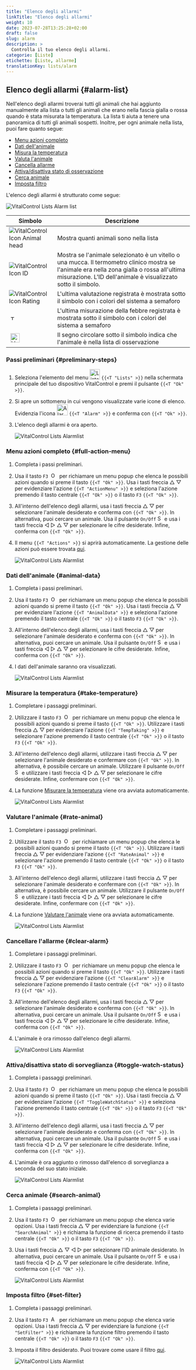 ```yaml
---
title: "Elenco degli allarmi"
linkTitle: "Elenco degli allarmi"
weight: 10
date: 2023-07-28T13:25:28+02:00
draft: false
slug: alarm
description: >
  Controlla il tuo elenco degli allarmi.
categorie: [Liste]
etichette: [Liste, allarme]
translationKey: lists/alarm
---
```

## Elenco degli allarmi {#alarm-list}

Nell'elenco degli allarmi troverai tutti gli animali che hai aggiunto manualmente alla lista o tutti gli animali che erano nella fascia gialla o rossa quando è stata misurata la temperatura. La lista ti aiuta a tenere una panoramica di tutti gli animali sospetti. Inoltre, per ogni animale nella lista, puoi fare quanto segue:

- [Menu azioni completo](#full-action-menu)
- [Dati dell'animale](#animal-data)
- [Misura la temperatura](#take-temperature)
- [Valuta l'animale](#rate-animal)
- [Cancella allarme](#clear-alarm)
- [Attiva/disattiva stato di osservazione](#toggle-watch-status)
- [Cerca animale](#search-animal)
- [Imposta filtro](#set-filter)

L'elenco degli allarmi è strutturato come segue:

   ![VitalControl Lists Alarm list](../images/alarmstructure.png "Struttura dell'elenco degli allarmi")

|Simbolo   | Descrizione
|-------  |----
| ![VitalControl Icon Animal head](../images/kopf.png "Testa dell'animale") | Mostra quanti animali sono nella lista
| ![VitalControl Icon ID](../images/ID.png "ID") | Mostra se l'animale selezionato è un vitello o una mucca. Il termometro clinico mostra se l'animale era nella zona gialla o rossa all'ultima misurazione. L'ID dell'animale è visualizzato sotto il simbolo.
| ![VitalControl Icon Rating](../images/auge.png "Icona Valutazione") | L'ultima valutazione registrata è mostrata sotto il simbolo con i colori del sistema a semaforo
| &nbsp;<img src="/icons/actions/temperature.svg" width="12" align="bottom" alt="Temperatura corporea" title="Temperatura corporea" /> | L'ultima misurazione della febbre registrata è mostrata sotto il simbolo con i colori del sistema a semaforo
| &nbsp;<img src="/icons/actions/rating.svg" width="25" align="bottom" alt="Valutazione dell'animale" title="Valutazione" /> |Il segno circolare sotto il simbolo indica che l'animale è nella lista di osservazione

### Passi preliminari {#preliminary-steps}

1. Seleziona l'elemento del menu <img src="/icons/main/lists.svg" width="28" align="bottom" alt="Liste" /> `{{<T "Lists" >}}` nella schermata principale del tuo dispositivo VitalControl e premi il pulsante `{{<T "Ok" >}}`.


2. Si apre un sottomenu in cui vengono visualizzate varie icone di elenco. Evidenzia l'icona <img src="/icons/lists/alarmlist.svg" width="30" align="bottom" alt="Alarm" /> `{{<T "Alarm" >}}` e conferma con `{{<T "Ok" >}}`.

3. L'elenco degli allarmi è ora aperto.

   ![VitalControl Lists Alarmlist](../images/firststeps.png "Passi preliminari")

### Menu azioni completo {#full-action-menu}

1. Completa i passi preliminari.

2. Usa il tasto `F3` &nbsp;<img src="/icons/footer/open-popup.svg" width="15" align="bottom" alt="Open popup" />&nbsp; per richiamare un menu popup che elenca le possibili azioni quando si preme il tasto `{{<T "Ok" >}}`. Usa i tasti freccia △ ▽ per evidenziare l'azione `{{<T "ActionMenu" >}}` e seleziona l'azione premendo il tasto centrale `{{<T "Ok" >}}` o il tasto `F3` `{{<T "Ok" >}}`.

3. All'interno dell'elenco degli allarmi, usa i tasti freccia △ ▽ per selezionare l'animale desiderato e conferma con `{{<T "Ok" >}}`. In alternativa, puoi cercare un animale. Usa il pulsante `On/Off` <img src="/icons/footer/search.svg" width="15" align="bottom" alt="Search" /> e usa i tasti freccia ◁ ▷ △ ▽ per selezionare le cifre desiderate. Infine, conferma con `{{<T "Ok" >}}`.

4. Il menu `{{<T "Actions" >}}` si aprirà automaticamente. La gestione delle azioni può essere trovata [qui](/it/docs/actions/).

   ![VitalControl Lists Alarmlist](../images/actionmenu.png "Menu azioni")

### Dati dell'animale {#animal-data}

1. Completa i passi preliminari.

2. Usa il tasto `F3` &nbsp;<img src="/icons/footer/open-popup.svg" width="15" align="bottom" alt="Open popup" />&nbsp; per richiamare un menu popup che elenca le possibili azioni quando si preme il tasto `{{<T "Ok" >}}`. Usa i tasti freccia △ ▽ per evidenziare l'azione `{{<T "AnimalData" >}}` e seleziona l'azione premendo il tasto centrale `{{<T "Ok" >}}` o il tasto `F3` `{{<T "Ok" >}}`.

3. All'interno dell'elenco degli allarmi, usa i tasti freccia △ ▽ per selezionare l'animale desiderato e conferma con `{{<T "Ok" >}}`. In alternativa, puoi cercare un animale. Usa il pulsante `On/Off` <img src="/icons/footer/search.svg" width="15" align="bottom" alt="Search" /> e usa i tasti freccia ◁ ▷ △ ▽ per selezionare le cifre desiderate. Infine, conferma con `{{<T "Ok" >}}`.

4. I dati dell'animale saranno ora visualizzati.

   ![VitalControl Lists Alarmlist](../images/animaldata.png "Dati dell'animale")

### Misurare la temperatura {#take-temperature}

1. Completare i passaggi preliminari.

2. Utilizzare il tasto `F3` &nbsp;<img src="/icons/footer/open-popup.svg" width="15" align="bottom" alt="Open popup" />&nbsp; per richiamare un menu popup che elenca le possibili azioni quando si preme il tasto `{{<T "Ok" >}}`. Utilizzare i tasti freccia △ ▽ per evidenziare l'azione `{{<T "TempTaking" >}}` e selezionare l'azione premendo il tasto centrale `{{<T "Ok" >}}` o il tasto `F3` `{{<T "Ok" >}}`.

3. All'interno dell'elenco degli allarmi, utilizzare i tasti freccia △ ▽ per selezionare l'animale desiderato e confermare con `{{<T "Ok" >}}`. In alternativa, è possibile cercare un animale. Utilizzare il pulsante `On/Off` <img src="/icons/footer/search.svg" width="15" align="bottom" alt="Search" /> e utilizzare i tasti freccia ◁ ▷ △ ▽ per selezionare le cifre desiderate. Infine, confermare con `{{<T "Ok" >}}`.

4. La funzione [Misurare la temperatura](/it/docs/actions/measure-temperature/#measure-fever) viene ora avviata automaticamente.

   ![VitalControl Lists Alarmlist](../images/temperature.png "Misurare la temperatura")

### Valutare l'animale {#rate-animal}

1. Completare i passaggi preliminari.

2. Utilizzare il tasto `F3` &nbsp;<img src="/icons/footer/open-popup.svg" width="15" align="bottom" alt="Open popup" />&nbsp; per richiamare un menu popup che elenca le possibili azioni quando si preme il tasto `{{<T "Ok" >}}`. Utilizzare i tasti freccia △ ▽ per evidenziare l'azione `{{<T "RateAnimal" >}}` e selezionare l'azione premendo il tasto centrale `{{<T "Ok" >}}` o il tasto `F3` `{{<T "Ok" >}}`.

3. All'interno dell'elenco degli allarmi, utilizzare i tasti freccia △ ▽ per selezionare l'animale desiderato e confermare con `{{<T "Ok" >}}`. In alternativa, è possibile cercare un animale. Utilizzare il pulsante `On/Off` <img src="/icons/footer/search.svg" width="15" align="bottom" alt="Search" /> e utilizzare i tasti freccia ◁ ▷ △ ▽ per selezionare le cifre desiderate. Infine, confermare con `{{<T "Ok" >}}`.

4. La funzione [Valutare l'animale](/it/docs/actions/rating/#rate-your-animals) viene ora avviata automaticamente.

   ![VitalControl Lists Alarmlist](../images/rateanimal.png "Valutare l'animale")

### Cancellare l'allarme {#clear-alarm}

1. Completare i passaggi preliminari.

2. Utilizzare il tasto `F3` &nbsp;<img src="/icons/footer/open-popup.svg" width="15" align="bottom" alt="Open popup" />&nbsp; per richiamare un menu popup che elenca le possibili azioni quando si preme il tasto `{{<T "Ok" >}}`. Utilizzare i tasti freccia △ ▽ per evidenziare l'azione `{{<T "ClearAlarm" >}}` e selezionare l'azione premendo il tasto centrale `{{<T "Ok" >}}` o il tasto `F3` `{{<T "Ok" >}}`.

3. All'interno dell'elenco degli allarmi, usa i tasti freccia △ ▽ per selezionare l'animale desiderato e conferma con `{{<T "Ok" >}}`. In alternativa, puoi cercare un animale. Usa il pulsante `On/Off` <img src="/icons/footer/search.svg" width="15" align="bottom" alt="Search" /> e usa i tasti freccia ◁ ▷ △ ▽ per selezionare le cifre desiderate. Infine, conferma con `{{<T "Ok" >}}`.

4. L'animale è ora rimosso dall'elenco degli allarmi.

   ![VitalControl Lists Alarmlist](../images/clearalarm.png "Clear alarm")

### Attiva/disattiva stato di sorveglianza {#toggle-watch-status}

1. Completa i passaggi preliminari.

2. Usa il tasto `F3` &nbsp;<img src="/icons/footer/open-popup.svg" width="15" align="bottom" alt="Open popup" />&nbsp; per richiamare un menu popup che elenca le possibili azioni quando si preme il tasto `{{<T "Ok" >}}`. Usa i tasti freccia △ ▽ per evidenziare l'azione `{{<T "ToggleWatchStatus" >}}` e seleziona l'azione premendo il tasto centrale `{{<T "Ok" >}}` o il tasto `F3` `{{<T "Ok" >}}`.

3. All'interno dell'elenco degli allarmi, usa i tasti freccia △ ▽ per selezionare l'animale desiderato e conferma con `{{<T "Ok" >}}`. In alternativa, puoi cercare un animale. Usa il pulsante `On/Off` <img src="/icons/footer/search.svg" width="15" align="bottom" alt="Search" /> e usa i tasti freccia ◁ ▷ △ ▽ per selezionare le cifre desiderate. Infine, conferma con `{{<T "Ok" >}}`.

4. L'animale è ora aggiunto o rimosso dall'elenco di sorveglianza a seconda del suo stato iniziale.

   ![VitalControl Lists Alarmlist](../images/watchlist.png "Toggle watch status")

### Cerca animale {#search-animal}

1. Completa i passaggi preliminari.

2. Usa il tasto `F3` &nbsp;<img src="/icons/footer/open-popup.svg" width="15" align="bottom" alt="Open popup" />&nbsp; per richiamare un menu popup che elenca varie opzioni. Usa i tasti freccia △ ▽ per evidenziare la funzione `{{<T "SearchAnimal" >}}` e richiama la funzione di ricerca premendo il tasto centrale `{{<T "Ok" >}}` o il tasto `F3` `{{<T "Ok" >}}`.

3. Usa i tasti freccia △ ▽ ◁ ▷ per selezionare l'ID animale desiderato. In alternativa, puoi cercare un animale. Usa il pulsante `On/Off` <img src="/icons/footer/search.svg" width="15" align="bottom" alt="Search" /> e usa i tasti freccia ◁ ▷ △ ▽ per selezionare le cifre desiderate. Infine, conferma con `{{<T "Ok" >}}`.


   ![VitalControl Lists Alarmlist](../images/searchanimal.png "Cerca animale")

### Imposta filtro {#set-filter}

1. Completa i passaggi preliminari.

2. Usa il tasto `F3` &nbsp;<img src="/icons/footer/open-popup.svg" width="15" align="bottom" alt="Apri popup" />&nbsp; per richiamare un menu popup che elenca varie opzioni. Usa i tasti freccia △ ▽ per evidenziare la funzione `{{<T "SetFilter" >}}` e richiamare la funzione filtro premendo il tasto centrale `{{<T "Ok" >}}` o il tasto `F3` `{{<T "Ok" >}}`.

3. Imposta il filtro desiderato. Puoi trovare come usare il filtro [qui](../../filter/#applying-filters).

   ![VitalControl Lists Alarmlist](../images/setfilter.png "Imposta filtro")
   